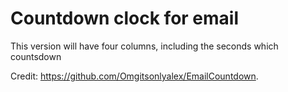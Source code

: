 # Countdown clock for email

This version will have four columns, including the seconds which countsdown

Credit: https://github.com/Omgitsonlyalex/EmailCountdown. 

